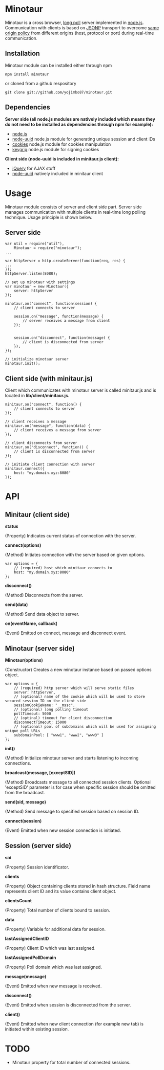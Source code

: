 Minotaur
========

Minotaur is a cross browser, [long poll](http://en.wikipedia.org/wiki/Push_technology) server implemented in [node.js](http://nodejs.org/). Communication with clients is based on [JSONP](http://en.wikipedia.org/wiki/JSONP#JSONP) transport to overcome [same origin policy](http://en.wikipedia.org/wiki/Same_origin_policy) from different origins (host, protocol or port) during real-time communication.

Installation
------------

Minotaur module can be installed either through npm

    npm install minotaur
	
or cloned from a github respository

    git clone git://github.com/yojimbo87/minotaur.git


Dependencies
------------

**Server side (all node.js modules are natively included which means they do not need to be installed as dependencies through npm for example):**

 * [node.js](http://nodejs.org/)
 * [node-uuid](https://github.com/broofa/node-uuid) node.js module for generating unique session and client IDs
 * [cookies](https://github.com/jed/cookies) node.js module for cookies manipulation
 * [keygrip](https://github.com/jed/keygrip) node.js module for signing cookies

**Client side (node-uuid is included in minitaur.js client):**

 * [jQuery](http://jquery.com/) for AJAX stuff
 * [node-uuid](https://github.com/broofa/node-uuid) natively included in minitaur client


Usage
=====

Minotaur module consists of server and client side part. Server side manages communication with multiple clients in real-time long polling technique. Usage principle is shown below.

Server side
-----------

	var util = require("util"),
		Minotaur = require("minotaur");
	...

	var httpServer = http.createServer(function(req, res) {
	...
	});
	httpServer.listen(8080);

	// set up minotaur with settings
	var minotaur = new Minotaur({
		server: httpServer
	});

	minotaur.on("connect", function(session) {
		// client connects to server
			
		session.on("message", function(message) {
			// server receives a message from client
		});
		

		session.on("disconnect", function(message) {
			// client is disconnected from server
		});
	});

	// initialize minotaur server
	minotaur.init();


Client side (with minitaur.js)
------------------------------

Client which communicates with minotaur server is called minitaur.js and is located in **lib/client/minitaur.js**.

	minitaur.on("connect", function() {
		// client connects to server
	});

	// client receives a message
	minitaur.on("message", function(data) {
		// client receives a message from server
	});

	// client disconnects from server
	minitaur.on("disconnect", function() {
		// client is disconnected from server
	});

	// initiate client connection with server
	minitaur.connect({
		host: "my.domain.xyz:8080"
	});

 
API
===

Minitaur (client side)
----------------------

**status**

(Property) Indicates current status of connection with the server.

**connect(options)**

(Method) Initiates connection with the server based on given options.

    var options = {
		// (required) host which minitaur connects to
        host: "my.domain.xyz:8080"
    };

**disconnect()**

(Method) Disconnects from the server.

**send(data)**

(Method) Send data object to server.

**on(eventName, callback)**

(Event) Emitted on connect, message and disconnect event.


Minotaur (server side)
----------------------

**Minotaur(options)**

(Constructor) Creates a new minotaur instance based on passed options object.

    var options = {
		// (required) http server which will serve static files
		server: httpServer,
		// (optional) name of the cookie which will be used to store secured session ID on the client side
		sessionCookieName: "__mssc",
		// (optional) long polling timeout
		pollTimeout: 5000
		// (optinal) timeout for client disconnection
		disconnectTimeout: 15000
		// (optional) pool of subdomains which will be used for assigning unique poll URLs
		subdomainPool: [ "www1", "www2", "www3" ]
	};
	
**init()** 

(Method) Initialize minotaur server and starts listening to incoming connections.

**broadcast(message, [exceptSID])** 

(Method) Broadcasts message to all connected session clients. Optional 'exceptSID' parameter is for case when specific session should be omitted from the broadcast.

**send(sid, message)** 

(Method) Send message to specified session based on session ID.

**connect(session)** 

(Event) Emitted when new session connection is initiated.

 
Session (server side)
---------------------

**sid** 

(Property) Session identificator.

**clients** 

(Property) Object containing clients stored in hash structure. Field name represents client ID and its value contains client object.

**clientsCount** 

(Property) Total number of clients bound to session.
 
**data** 

(Property) Variable for additional data for session.

**lastAssignedClientID**

(Property) Client ID which was last assigned.

**lastAssignedPollDomain** 

(Property) Poll domain which was last assigned.

**message(message)** 

(Event) Emitted when new message is received.

**disconnect()** 

(Event) Emitted when session is disconnected from the server.
 
**client()** 

(Event) Emitted when new client connection (for example new tab) is initiated within existing session.


TODO
====

 * Minotaur property for total number of connected sessions.